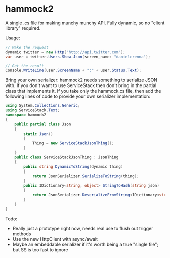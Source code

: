 hammock2
========
A single .cs file for making munchy munchy API. Fully dynamic, so no "client library" required.

Usage:
```csharp
// Make the request
dynamic twitter = new Http("http://api.twitter.com");
var user = twitter.Users.Show.Json(screen_name: "danielcrenna");

// Get the result
Console.WriteLine(user.ScreenName + ":" + user.Status.Text);
```

Bring your own serializer:
hammock2 needs something to serialize JSON with. If you don't want to use ServiceStack then don't bring 
in the partial class that implements it. If you take only the hammock.cs file, then add the following lines 
of code to provide your own serializer implementation:
```csharp
using System.Collections.Generic;
using ServiceStack.Text;
namespace hammock2
{
    public partial class Json
    {
        static Json()
        {
            Thing = new ServiceStackJsonThing();
        }
    }
    public class ServiceStackJsonThing : JsonThing
    {
        public string DynamicToString(dynamic thing)
        {
            return JsonSerializer.SerializeToString(thing);
        }
        public IDictionary<string, object> StringToHash(string json)
        {
            return JsonSerializer.DeserializeFromString<IDictionary<string, object>>(json);
        }
    }
}
```

Todo:
- Really just a prototype right now, needs real use to flush out trigger methods
- Use the new HttpClient with async/await
- Maybe an embeddable serializer if it's worth being a true "single file"; but SS is too fast to ignore
